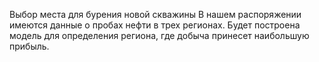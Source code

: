 Выбор места для бурения новой скважины
В нашем распоряжении имеются данные о пробах нефти в трех регионах. 
Будет построена модель для определения региона, где добыча принесет наибольшую прибыль.


